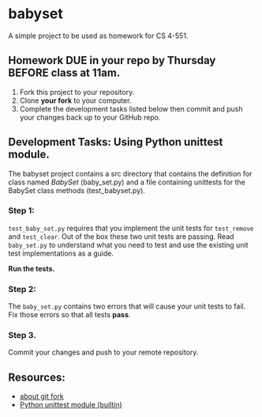 # babyset
A simple project to be used as homework for CS 4-551.

## Homework DUE in your repo by Thursday BEFORE class at 11am.

1. Fork this project to your repository.
2. Clone **your fork** to your computer.
3. Complete the development tasks listed below then commit and push your changes back up to your GitHub repo.

## Development Tasks: Using Python unittest module.
The babyset project contains a src directory that contains the definition for class named *BabySet* (baby_set.py) and a file containing unittests for the BabySet class methods (test_babyset.py).

### Step 1:
```test_baby_set.py``` requires that you implement the unit tests for ```test_remove``` and ```test_clear```. Out of the box these two unit tests are passing. Read ```baby_set.py``` to understand what you need to test and use the existing unit test implementations as a guide.

**Run the tests.**

### Step 2:
The ```baby_set.py``` contains two errors that will cause your unit tests to fail. Fix those errors so that all tests **pass**.

### Step 3. 
Commit your changes and push to your remote repository.

## Resources:
- [about git fork](https://help.github.com/articles/fork-a-repo/)
- [Python unittest module (builtin)](https://docs.python.org/3/library/unittest.html)